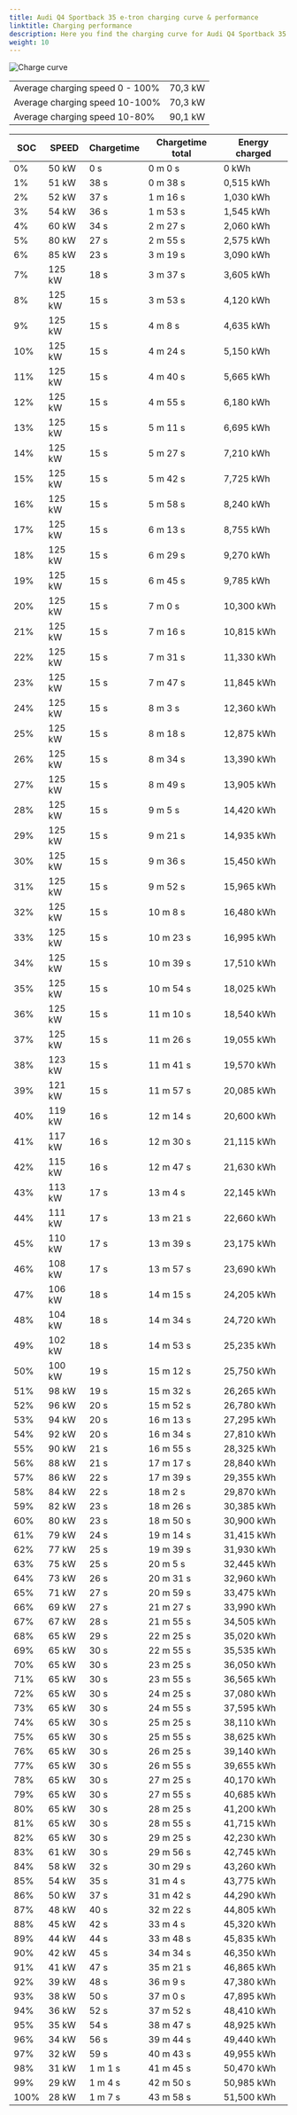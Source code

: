 ```yaml
---
title: Audi Q4 Sportback 35 e-tron charging curve & performance
linktitle: Charging performance
description: Here you find the charging curve for Audi Q4 Sportback 35 e-tron. 
weight: 10
---
```

<!-- markdownlint-disable MD033 -->
![Charge curve](../chargingcurve.svg  "Charging curve")

|  | |
|-----|-----|
|Average charging speed 0 - 100% |70,3 kW|
|Average charging speed 10-100% |70,3 kW|
|Average charging speed 10-80% |90,1 kW|

|SOC | SPEED|Chargetime | Chargetime total | Energy charged |
|-----|-----|-----|-----|-----|
|0%|50 kW|  0 s|  0 m 0 s |0 kWh |
|1%|51 kW|  38 s|  0 m 38 s |0,515 kWh |
|2%|52 kW|  37 s|  1 m 16 s |1,030 kWh |
|3%|54 kW|  36 s|  1 m 53 s |1,545 kWh |
|4%|60 kW|  34 s|  2 m 27 s |2,060 kWh |
|5%|80 kW|  27 s|  2 m 55 s |2,575 kWh |
|6%|85 kW|  23 s|  3 m 19 s |3,090 kWh |
|7%|125 kW|  18 s|  3 m 37 s |3,605 kWh |
|8%|125 kW|  15 s|  3 m 53 s |4,120 kWh |
|9%|125 kW|  15 s|  4 m 8 s |4,635 kWh |
|10%|125 kW|  15 s|  4 m 24 s |5,150 kWh |
|11%|125 kW|  15 s|  4 m 40 s |5,665 kWh |
|12%|125 kW|  15 s|  4 m 55 s |6,180 kWh |
|13%|125 kW|  15 s|  5 m 11 s |6,695 kWh |
|14%|125 kW|  15 s|  5 m 27 s |7,210 kWh |
|15%|125 kW|  15 s|  5 m 42 s |7,725 kWh |
|16%|125 kW|  15 s|  5 m 58 s |8,240 kWh |
|17%|125 kW|  15 s|  6 m 13 s |8,755 kWh |
|18%|125 kW|  15 s|  6 m 29 s |9,270 kWh |
|19%|125 kW|  15 s|  6 m 45 s |9,785 kWh |
|20%|125 kW|  15 s|  7 m 0 s |10,300 kWh |
|21%|125 kW|  15 s|  7 m 16 s |10,815 kWh |
|22%|125 kW|  15 s|  7 m 31 s |11,330 kWh |
|23%|125 kW|  15 s|  7 m 47 s |11,845 kWh |
|24%|125 kW|  15 s|  8 m 3 s |12,360 kWh |
|25%|125 kW|  15 s|  8 m 18 s |12,875 kWh |
|26%|125 kW|  15 s|  8 m 34 s |13,390 kWh |
|27%|125 kW|  15 s|  8 m 49 s |13,905 kWh |
|28%|125 kW|  15 s|  9 m 5 s |14,420 kWh |
|29%|125 kW|  15 s|  9 m 21 s |14,935 kWh |
|30%|125 kW|  15 s|  9 m 36 s |15,450 kWh |
|31%|125 kW|  15 s|  9 m 52 s |15,965 kWh |
|32%|125 kW|  15 s|  10 m 8 s |16,480 kWh |
|33%|125 kW|  15 s|  10 m 23 s |16,995 kWh |
|34%|125 kW|  15 s|  10 m 39 s |17,510 kWh |
|35%|125 kW|  15 s|  10 m 54 s |18,025 kWh |
|36%|125 kW|  15 s|  11 m 10 s |18,540 kWh |
|37%|125 kW|  15 s|  11 m 26 s |19,055 kWh |
|38%|123 kW|  15 s|  11 m 41 s |19,570 kWh |
|39%|121 kW|  15 s|  11 m 57 s |20,085 kWh |
|40%|119 kW|  16 s|  12 m 14 s |20,600 kWh |
|41%|117 kW|  16 s|  12 m 30 s |21,115 kWh |
|42%|115 kW|  16 s|  12 m 47 s |21,630 kWh |
|43%|113 kW|  17 s|  13 m 4 s |22,145 kWh |
|44%|111 kW|  17 s|  13 m 21 s |22,660 kWh |
|45%|110 kW|  17 s|  13 m 39 s |23,175 kWh |
|46%|108 kW|  17 s|  13 m 57 s |23,690 kWh |
|47%|106 kW|  18 s|  14 m 15 s |24,205 kWh |
|48%|104 kW|  18 s|  14 m 34 s |24,720 kWh |
|49%|102 kW|  18 s|  14 m 53 s |25,235 kWh |
|50%|100 kW|  19 s|  15 m 12 s |25,750 kWh |
|51%|98 kW|  19 s|  15 m 32 s |26,265 kWh |
|52%|96 kW|  20 s|  15 m 52 s |26,780 kWh |
|53%|94 kW|  20 s|  16 m 13 s |27,295 kWh |
|54%|92 kW|  20 s|  16 m 34 s |27,810 kWh |
|55%|90 kW|  21 s|  16 m 55 s |28,325 kWh |
|56%|88 kW|  21 s|  17 m 17 s |28,840 kWh |
|57%|86 kW|  22 s|  17 m 39 s |29,355 kWh |
|58%|84 kW|  22 s|  18 m 2 s |29,870 kWh |
|59%|82 kW|  23 s|  18 m 26 s |30,385 kWh |
|60%|80 kW|  23 s|  18 m 50 s |30,900 kWh |
|61%|79 kW|  24 s|  19 m 14 s |31,415 kWh |
|62%|77 kW|  25 s|  19 m 39 s |31,930 kWh |
|63%|75 kW|  25 s|  20 m 5 s |32,445 kWh |
|64%|73 kW|  26 s|  20 m 31 s |32,960 kWh |
|65%|71 kW|  27 s|  20 m 59 s |33,475 kWh |
|66%|69 kW|  27 s|  21 m 27 s |33,990 kWh |
|67%|67 kW|  28 s|  21 m 55 s |34,505 kWh |
|68%|65 kW|  29 s|  22 m 25 s |35,020 kWh |
|69%|65 kW|  30 s|  22 m 55 s |35,535 kWh |
|70%|65 kW|  30 s|  23 m 25 s |36,050 kWh |
|71%|65 kW|  30 s|  23 m 55 s |36,565 kWh |
|72%|65 kW|  30 s|  24 m 25 s |37,080 kWh |
|73%|65 kW|  30 s|  24 m 55 s |37,595 kWh |
|74%|65 kW|  30 s|  25 m 25 s |38,110 kWh |
|75%|65 kW|  30 s|  25 m 55 s |38,625 kWh |
|76%|65 kW|  30 s|  26 m 25 s |39,140 kWh |
|77%|65 kW|  30 s|  26 m 55 s |39,655 kWh |
|78%|65 kW|  30 s|  27 m 25 s |40,170 kWh |
|79%|65 kW|  30 s|  27 m 55 s |40,685 kWh |
|80%|65 kW|  30 s|  28 m 25 s |41,200 kWh |
|81%|65 kW|  30 s|  28 m 55 s |41,715 kWh |
|82%|65 kW|  30 s|  29 m 25 s |42,230 kWh |
|83%|61 kW|  30 s|  29 m 56 s |42,745 kWh |
|84%|58 kW|  32 s|  30 m 29 s |43,260 kWh |
|85%|54 kW|  35 s|  31 m 4 s |43,775 kWh |
|86%|50 kW|  37 s|  31 m 42 s |44,290 kWh |
|87%|48 kW|  40 s|  32 m 22 s |44,805 kWh |
|88%|45 kW|  42 s|  33 m 4 s |45,320 kWh |
|89%|44 kW|  44 s|  33 m 48 s |45,835 kWh |
|90%|42 kW|  45 s|  34 m 34 s |46,350 kWh |
|91%|41 kW|  47 s|  35 m 21 s |46,865 kWh |
|92%|39 kW|  48 s|  36 m 9 s |47,380 kWh |
|93%|38 kW|  50 s|  37 m 0 s |47,895 kWh |
|94%|36 kW|  52 s|  37 m 52 s |48,410 kWh |
|95%|35 kW|  54 s|  38 m 47 s |48,925 kWh |
|96%|34 kW|  56 s|  39 m 44 s |49,440 kWh |
|97%|32 kW|  59 s|  40 m 43 s |49,955 kWh |
|98%|31 kW| 1 m 1 s|  41 m 45 s |50,470 kWh |
|99%|29 kW| 1 m 4 s|  42 m 50 s |50,985 kWh |
|100%|28 kW| 1 m 7 s|  43 m 58 s |51,500 kWh |
